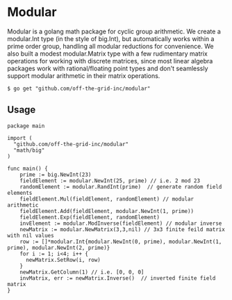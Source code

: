 # Modular
Modular is a golang math package for cyclic group arithmetic. We create a modular.Int type (in the style of big.Int), but automatically works within a prime order group, handling all modular reductions for convenience. We also built a modest modular.Matrix type with a few rudimentary matrix operations for working with discrete matrices, since most linear algebra packages work with rational/floating point types and don't seamlessly support modular arithmetic in their matrix operations. 

`$ go get "github.com/off-the-grid-inc/modular"`

## Usage

```
package main

import (
  "github.com/off-the-grid-inc/modular"
  "math/big"
)

func main() {
    prime := big.NewInt(23)
    fieldElement := modular.NewInt(25, prime) // i.e. 2 mod 23
    randomElement := modular.RandInt(prime)  // generate random field elements
    fieldElement.Mul(fieldElement, randomElement) // modular arithmetic
    fieldElement.Add(fieldElement, modular.NewInt(1, prime))
    fieldElement.Exp(fieldElement, randomElement)
    invElement := modular.ModInverse(fieldElement) // modular inverse
    newMatrix := modular.NewMatrix(3,3,nil) // 3x3 finite feild matrix with nil values
    row := []*modular.Int{modular.NewInt(0, prime), modular.NewInt(1, prime), modular.NewInt(2, prime)}
    for i := 1; i<4; i++ {
      newMatrix.SetRow(i, row)
    }
    newMatrix.GetColumn(1) // i.e. [0, 0, 0]
    invMatrix, err := newMatrix.Inverse()  // inverted finite field matrix
}
```
